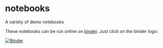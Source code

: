 # notebooks
A variety of demo notebooks

These notebooks can be run online on [binder](https://mybinder.org). Just click on the binder logo:

[![Binder](https://mybinder.org/badge_logo.svg)](https://mybinder.org/v2/gh/mcdeoliveira/notebooks)
